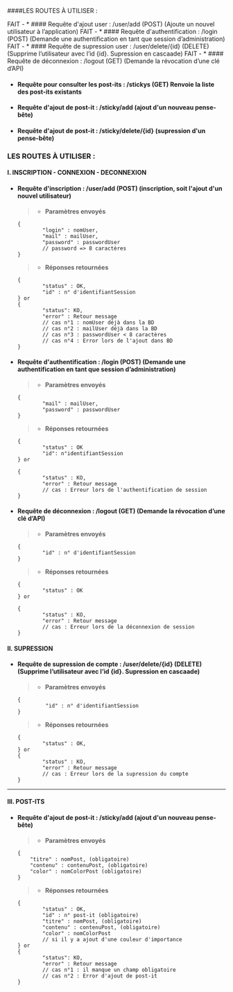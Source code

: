 ####LES ROUTES À UTILISER :

FAIT - * #### Requête d'ajout user :  /user/add (POST) (Ajoute un nouvel utilisateur à l’application)
FAIT - * #### Requête d'authentification :  /login (POST) (Demande une authentification en tant que session d’administration)
FAIT - * #### Requête de supression user :  /user/delete/{id} (DELETE) (Supprime l’utilisateur avec l’id {id}. Supression en cascaade)
FAIT - * #### Requête de déconnexion :   /logout (GET) (Demande la révocation d’une clé d’API)
* #### Requête pour consulter les post-its :  /stickys (GET) Renvoie la liste des post-its existants
* #### Requête d'ajout de post-it :  /sticky/add (ajout d'un nouveau pense-bête)
* #### Requête d'ajout de post-it :  /sticky/delete/{id} (supression d'un pense-bête)



### LES ROUTES À UTILISER :

#### I. INSCRIPTION - CONNEXION - DECONNEXION

* #### Requête d'inscription :  /user/add (POST) (inscription, soit l'ajout d'un nouvel utilisateur)
    >*  **Paramètres envoyés**
    ```
    {
            "login" : nomUser,
            "mail" : mailUser,
            "password" : passwordUser
            // password => 8 caractères
    }
    ```

    >* **Réponses retournées**    
    ```
    {
            "status" : OK,
            "id" : n° d'identifiantSession
    } or
    {
            "status": KO,
            "error" : Retour message
            // cas n°1 : nomUser déjà dans la BD
            // cas n°2 : mailUser déjà dans la BD
            // cas n°3 : passwordUser < 8 caractères
            // cas n°4 : Error lors de l'ajout dans BD
    }
    ```




* #### Requête d'authentification :  /login (POST) (Demande une authentification en tant que session d’administration)
    >*  **Paramètres envoyés**
    ```
    {
            "mail" : mailUser,
            "password" : passwordUser
    }
    ```

    >* **Réponses retournées**    
    ```
    {
            "status" : OK
            "id": n°identifiantSession
    } or

    {
            "status" : KO,
            "error" : Retour message
            // cas : Erreur lors de l'authentification de session
    }
    ```




* #### Requête de déconnexion :   /logout (GET) (Demande la révocation d’une clé d’API)
    >*  **Paramètres envoyés**
    ```
    {
            "id" : n° d'identifiantSession
    }
    ```

    >* **Réponses retournées**    
    ```
    {
            "status" : OK
    } or

    {
            "status" : KO,
            "error" : Retour message
            // cas : Erreur lors de la déconnexion de session
    }
    ```




#### II. SUPRESSION

* #### Requête de supression de compte :  /user/delete/{id} (DELETE) (Supprime l’utilisateur avec l’id {id}. Supression en cascaade)
    >*  **Paramètres envoyés**
    ```
    {
             "id" : n° d'identifiantSession
    }
    ```

    >* **Réponses retournées**    
    ```
    {
            "status" : OK,
    } or
    {
            "status" : KO,
            "error" : Retour message
            // cas : Erreur lors de la supression du compte
    }
    ```



---
#### III.  POST-ITS

* #### Requête d'ajout de post-it :  /sticky/add (ajout d'un nouveau pense-bête)
    >*  **Paramètres envoyés**
    ```
    {
        "titre" : nomPost, (obligatoire)
        "contenu" : contenuPost, (obligatoire)
        "color" : nomColorPost (obligatoire)
    }
    ```

    >* **Réponses retournées**    
    ```
    {
            "status" : OK,
            "id" : n° post-it (obligatoire)
            "titre" : nomPost, (obligatoire)
            "contenu" : contenuPost, (obligatoire)
            "color" : nomColorPost
            // si il y a ajout d'une couleur d'importance
    } or
    {
            "status": KO,
            "error" : Retour message
            // cas n°1 : il manque un champ obligatoire
            // cas n°2 : Error d'ajout de post-it
    }
    ```




